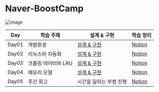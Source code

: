# Naver-BoostCamp

![image](https://user-images.githubusercontent.com/82504981/180423934-f3dee185-37ca-429f-be5d-04b95a45fc23.png)

|Day|학습 주제|설계 & 구현|학습 정리|
|------|-----------|---------|------|
|Day01|개발환경|[설계 & 구현](https://gist.github.com/myeongjunkim/44cbdfab9bffe581c4c3fa898358d602)|[Notion](https://grandiose-behavior-af2.notion.site/Day01-29f524b764374d50b77fd16d24967321)|
|Day02|리눅스와 자동화|[설계 & 구현](https://gist.github.com/myeongjunkim/be164430c94431fec6f94e1c7da74794)|[Notion](https://grandiose-behavior-af2.notion.site/Day02-ba9bf4f9092b4654a72ca093019f047a)|
|Day03|크롤링 데이터와 LRU|[설계 & 구현](https://gist.github.com/myeongjunkim/6f5843e93dd82881453f7a35f7da55d8)|[Notion](https://grandiose-behavior-af2.notion.site/Day03-c21c5c5f7b2c44d7a412e509ed5355f4)|
|Day04|메모리 모델|[설계 & 구현](https://gist.github.com/myeongjunkim/4e238adae4d51d2c5fdcecc458d3d867)|[Notion](https://grandiose-behavior-af2.notion.site/Day04-055aa207ddd646198817cb0564bd6c42)|
|Day05|주간 회고|시간을 달리는 부캠 진행|[Notion](https://grandiose-behavior-af2.notion.site/Day05-b95255b5d5d546399f5c1d23d1009c27)|
